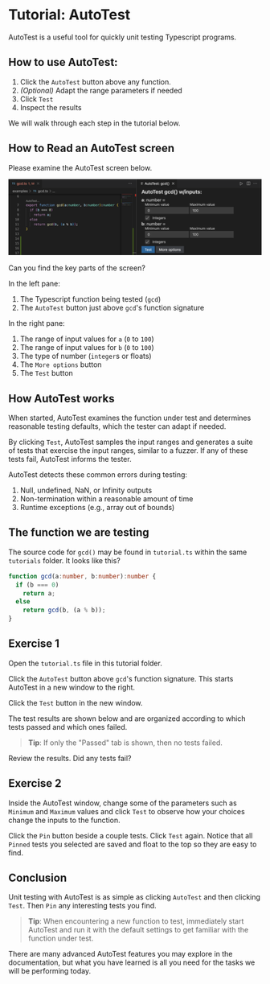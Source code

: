 # Tutorial: AutoTest

AutoTest is a useful tool for quickly unit testing Typescript programs.

## How to use AutoTest:

1. Click the `AutoTest` button above any function.
2. _(Optional)_ Adapt the range parameters if needed
3. Click `Test`
4. Inspect the results

We will walk through each step in the tutorial below.

## How to Read an AutoTest screen

Please examine the AutoTest screen below.

![FuzzPage](./images/FuzzPage.png)

Can you find the key parts of the screen?

In the left pane:

1. The Typescript function being tested (`gcd`)
2. The `AutoTest` button just above `gcd`'s function signature

In the right pane:

1. The range of input values for `a` (`0` to `100`)
2. The range of input values for `b` (`0` to `100`)
3. The type of number (`integer`s or floats)
4. The `More options` button
5. The `Test` button

## How AutoTest works

When started, AutoTest examines the function under test and determines reasonable testing defaults, which the tester can adapt if needed.

By clicking `Test`, AutoTest samples the input ranges and generates a suite of tests that exercise the input ranges, similar to a fuzzer. If any of these tests fail, AutoTest informs the tester.

AutoTest detects these common errors during testing:

1. Null, undefined, NaN, or Infinity outputs
2. Non-termination within a reasonable amount of time
3. Runtime exceptions (e.g., array out of bounds)

## The function we are testing

The source code for `gcd()` may be found in `tutorial.ts` within the same `tutorials` folder. It looks like this?

```Typescript
function gcd(a:number, b:number):number {
  if (b === 0)
    return a;
  else
    return gcd(b, (a % b));
}
```

## Exercise 1

Open the `tutorial.ts` file in this tutorial folder.

Click the `AutoTest` button above `gcd`'s function signature. This starts AutoTest in a new window to the right.

Click the `Test` button in the new window.

The test results are shown below and are organized according to which tests passed and which ones failed.

> **Tip**: If only the "Passed" tab is shown, then no tests failed.

Review the results. Did any tests fail?  

## Exercise 2

Inside the AutoTest window, change some of the parameters such as `Minimum` and `Maximum` values and click `Test` to observe how your choices change the inputs to the function.

Click the `Pin` button beside a couple tests. Click `Test` again. Notice that all `Pinned` tests you selected are saved and float to the top so they are easy to find.

## Conclusion

Unit testing with AutoTest is as simple as clicking `AutoTest` and then clicking `Test`. Then `Pin` any interesting tests you find.

> **Tip**: When encountering a new function to test, immediately start AutoTest and run it with the default settings to get familiar with the function under test.

There are many advanced AutoTest features you may explore in the documentation, but what you have learned is all you need for the tasks we will be performing today.
